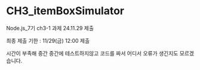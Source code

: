 # CH3_itemBoxSimulator
Node.js_7기 ch3-1 과제 24.11.29 제출

최종 제출
기한 : 11/29(금) 12:00 제출

시간이 부족해 중간 중간에 테스트하지않고 코드를 짜서 어디서 오류가 생긴지도 모르겠습니다.
